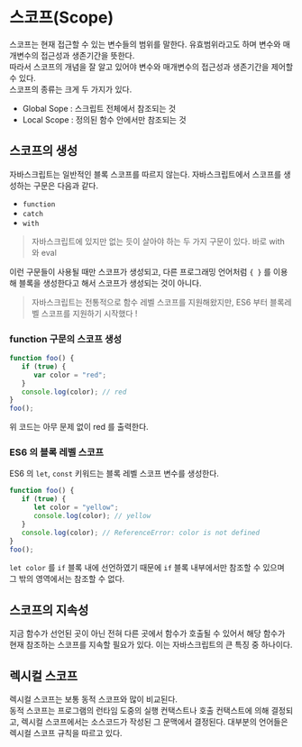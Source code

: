 # 스코프(Scope)
스코프는 현재 접근할 수 있는 변수들의 범위를 말한다. 유효범위라고도 하며 변수와 매개변수의 접근성과 생존기간을 뜻한다.<br>
따라서 스코프의 개념을 잘 알고 있어야 변수와 매개변수의 접근성과 생존기간을 제어할 수 있다. <br>
스코프의 종류는 크게 두 가지가 있다.

- Global Sope : 스크립트 전체에서 참조되는 것
- Local Scope : 정의된 함수 안에서만 참조되는 것

## 스코프의 생성
자바스크립트는 일반적인 블록 스코프를 따르지 않는다. 자바스크립트에서 스코프를 생성하는 구문은 다음과 같다.
- `function`
- `catch`
- `with`
> 자바스크립트에 있지만 없는 듯이 살아야 하는 두 가지 구문이 있다. 바로 with 와 eval 

이런 구문들이 사용될 때만 스코프가 생성되고, 다른 프로그래밍 언어처럼 `{ }` 를 이용해 블록을 생성한다고 해서 스코프가 생성되는 것이 아니다. 
> 자바스크립트는 전통적으로 함수 레벨 스코프를 지원해왔지만, ES6 부터 블록레벨 스코프를 지원하기 시작했다 !

### function 구문의 스코프 생성
````javascript
function foo() {
   if (true) {
      var color = "red";
   }
   console.log(color); // red
}
foo();
````
위 코드는 아무 문제 없이 red 를 출력한다.

### ES6 의 블록 레벨 스코프
ES6 의 `let`, `const` 키워드는 블록 레벨 스코프 변수를 생성한다.
````javascript
function foo() {
   if (true) {
      let color = "yellow";
      console.log(color); // yellow
   }
   console.log(color); // ReferenceError: color is not defined
}
foo();
````
`let color` 를 `if` 블록 내에 선언하였기 때문에 `if` 블록 내부에서만 참조할 수 있으며 그 밖의 영역에서는 참조할 수 없다.


## 스코프의 지속성
지금 함수가 선언된 곳이 아닌 전혀 다른 곳에서 함수가 호출될 수 있어서 해당 함수가 현재 참조하는 스코프를 
지속할 필요가 있다. 이는 자바스크립트의 큰 특징 중 하나이다. 


## 렉시컬 스코프
렉시컬 스코프는 보통 동적 스코프와 많이 비교된다.
<br> 
동적 스코프는 프로그램의 런타임 도중의 실행 컨택스트나 호출 컨택스트에 의해 결정되고, 렉시컬 스코프에서는 소스코드가 작성된 그 문맥에서 
결정된다. 대부분의 언어들은 렉시컬 스코프 규칙을 따르고 있다. 

